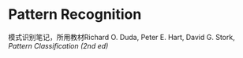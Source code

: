 # Pattern Recognition

模式识别笔记，所用教材Richard O. Duda, Peter E. Hart, David G. Stork, *Pattern Classification (2nd ed)*